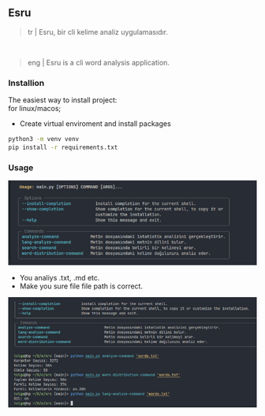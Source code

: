 ## Esru

>tr | Esru, bir cli kelime analiz uygulamasıdır.
</br>

>eng | Esru is a cli word analysis application.

### Installion
The easiest way to install project:
</br>
for linux/macos;

- Create virtual enviroment and install packages
```bash
python3 -m venv venv
pip install -r requirements.txt

```
### Usage
![Alt text](usage_menu.png)

- You analiys .txt, .md etc.
- Make you sure file file path is correct.

![Alt text](result.png)